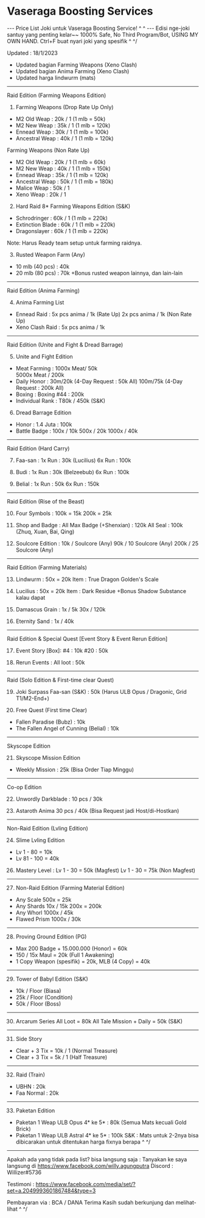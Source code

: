# Vaseraga Boosting Services

--- Price List Joki untuk Vaseraga Boosting Service! ^ ^ ---
Edisi nge-joki santuy yang penting kelar~~
1000% Safe, No Third Program/Bot, USING MY OWN HAND.
Ctrl+F buat nyari joki yang spesifik ^ ^/
 
Updated : 18/1/2023
- Updated bagian Farming Weapons (Xeno Clash)
- Updated bagian Anima Farming (Xeno Clash)
- Updated harga lindwurm (mats)
 
-------------------------------------------
Raid Edition (Farming Weapons Edition)
 
1. Farming Weapons (Drop Rate Up Only)
- M2 Old Weap : 	20k / 1 (1 mlb = 50k)
- M2 New Weap : 	35k / 1 (1 mlb = 120k)
- Ennead Weap : 	30k / 1 (1 mlb = 100k)
- Ancestral Weap : 	40k / 1 (1 mlb = 120k)
 
Farming Weapons (Non Rate Up)
- M2 Old Weap : 	20k / 1 (1 mlb = 60k) 
- M2 New Weap : 	40k / 1 (1 mlb = 150k)
- Ennead Weap : 	35k / 1 (1 mlb = 120k)
- Ancestral Weap : 	50k / 1 (1 mlb = 180k)
- Malice Weap : 	50k / 1 
- Xeno Weap : 		20k / 1
 
2. Hard Raid 8* Farming Weapons Edition (S&K)
- Schrodringer :	60k / 1	(1 mlb = 220k)
- Extinction Blade :	60k / 1 (1 mlb = 220k)
- Dragonslayer : 	60k / 1 (1 mlb = 220k)
 
Note:  Harus Ready team setup untuk farming raidnya.
 
3. Rusted Weapon Farm (Any)	
- 10 mlb (40 pcs) : 40k
- 20 mlb (80 pcs) : 70k
+Bonus rusted weapon lainnya, dan lain-lain
-------------------------------------------
Raid Edition (Anima Farming)
 
4. Anima Farming List
- Ennead Raid : 	5x pcs anima / 1k (Rate Up)
			2x pcs anima / 1k (Non Rate Up)
- Xeno Clash Raid : 5x pcs anima / 1k
-------------------------------------------
Raid Edition (Unite and Fight & Dread Barrage)
 
5. Unite and Fight Edition
- Meat Farming :	1000x Meat/ 50k  
			5000x Meat / 200k
- Daily Honor : 	30m/20k (4-Day Request : 50k All)
			100m/75k (4-Day Request : 200k All)
- Boxing :		Boxing #44 : 200k
- Individual Rank :	T80k / 450k (S&K)
 
6. Dread Barrage Edition
- Honor :		1.4 Juta : 100k
- Battle Badge : 	100x / 10k
			500x / 20k
			1000x / 40k
-------------------------------------------
Raid Edition (Hard Carry)
 
7. Faa-san :		1x Run : 30k
(Lucilius)		6x Run : 100k
 
8. Budi :		1x Run : 30k
(Belzeebub)		6x Run : 100k
 
9. Belial :		1x Run : 50k
			6x Run : 150k
-------------------------------------------
Raid Edition (Rise of the Beast)
 
10. Four Symbols :	100k = 15k
			200k = 25k
 
11. Shop and Badge :	All Max Badge (+Shenxian) : 120k
			All Seal : 100k (Zhuq, Xuan, Bai, Qing)
 
12. Soulcore Edition :	10k / Soulcore (Any)
			90k / 10 Soulcore (Any)
			200k / 25 Soulcore (Any)
-------------------------------------------
Raid Edition (Farming Materials)
 
13. Lindwurm : 		50x = 20k
Item : True Dragon Golden's Scale
 
14. Lucilius :		50x = 20k
Item : Dark Residue
+Bonus Shadow Substance kalau dapat
 
15. Damascus Grain : 	1x / 5k
			30x / 120k
 
16. Eternity Sand : 	1x / 40k 
-------------------------------------------
Raid Edition & Special Quest [Event Story & Event Rerun Edition]
 
17. Event Story [Box]: 	#4 : 10k
			#20 : 50k
 
18. Rerun Events :	All loot : 50k
-------------------------------------------
Raid (Solo Edition & First-time clear Quest)
 
19. Joki Surpass Faa-san (S&K) : 50k 
(Harus ULB Opus / Dragonic, Grid T1/M2-End+)
 
20. Free Quest (First time Clear)
- Fallen Paradise (Bubz) : 10k
- The Fallen Angel of Cunning (Belial) : 10k
-------------------------------------------
Skyscope Edition
 
21. Skyscope Mission Edition
- Weekly Mission : 	25k
(Bisa Order Tiap Minggu)
-------------------------------------------
Co-op Edition
 
22. Unwordly Darkblade : 10 pcs / 30k
 
23. Astaroth Anima 	30 pcs / 40k
(Bisa Request jadi Host/di-Hostkan)
-------------------------------------------
Non-Raid Edition (Lvling Edition)
 
24. Slime Lvling Edition
- Lv 1 - 80 = 10k
- Lv 81 - 100 = 40k
 
26. Mastery Level : Lv 1 - 30 = 50k (Magfest)
			Lv 1 - 30 = 75k (Non Magfest)
-------------------------------------------
27. Non-Raid Edition (Farming Material Edition)
- Any Scale 		500x = 25k
- Any Shards 		10x / 15k 
			200x = 200k
- Any Whorl 		1000x / 45k
- Flawed Prism 		1000x / 30k
-------------------------------------------
28. Proving Ground Edition (PG)
- Max 200 Badge + 15.000.000 (Honor) = 60k
- 150 / 15x Maul = 20k (Full 1 Awakening)
- 1 Copy Weapon (spesifik) = 20k, MLB (4 Copy) = 40k
-------------------------------------------
29. Tower of Babyl Edition (S&K)
- 10k / Floor (Biasa)
- 25k / Floor (Condition)
- 50k / Floor (Boss)
-------------------------------------------
30. Arcarum Series 
All Loot = 80k
All Tale Mission + Daily = 50k (S&K)
-------------------------------------------
31. Side Story
- Clear + 3 Tix = 10k / 1 (Normal Treasure)
- Clear + 3 Tix = 5k / 1 (Half Treasure)
-------------------------------------------
32. Raid (Train)
- UBHN : 20k
- Faa Normal : 20k
-------------------------------------------
33. Paketan Edition
- Paketan 1 Weap ULB Opus 4* ke 5* : 80k
(Semua Mats kecuali Gold Brick)
- Paketan 1 Weap ULB Astral 4* ke 5* : 100k
S&K : Mats untuk 2-2nya bisa dibicarakan 
untuk ditentukan harga fixnya berapa ^ ^/
 
-------------------------------------------
Apakah ada yang tidak pada list? bisa langsung saja :
Tanyakan ke saya langsung di 
https://www.facebook.com/willy.agungputra
Discord : Willizer#5736
 
Testimoni : 
https://www.facebook.com/media/set/?set=a.2049993601867484&type=3
 
Pembayaran via : BCA / DANA
Terima Kasih sudah berkunjung dan melihat-lihat \^ ^/

